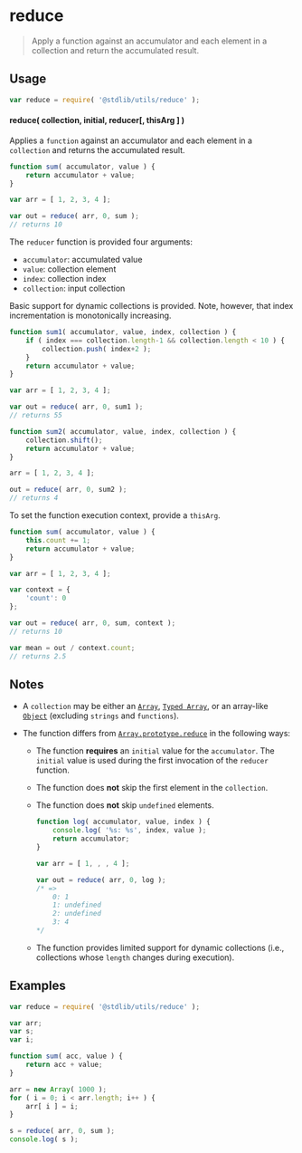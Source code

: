# reduce

> Apply a function against an accumulator and each element in a collection and return the accumulated result.


<!-- Section to include introductory text. Make sure to keep an empty line after the intro `section` element and another before the `/section` close. -->

<section class="intro">

</section>

<!-- /.intro -->

<!-- Package usage documentation. -->

<section class="usage">

## Usage

``` javascript
var reduce = require( '@stdlib/utils/reduce' );
```

#### reduce( collection, initial, reducer\[, thisArg \] )

Applies a `function` against an accumulator and each element in a `collection` and returns the accumulated result.

``` javascript
function sum( accumulator, value ) {
    return accumulator + value;
}

var arr = [ 1, 2, 3, 4 ];

var out = reduce( arr, 0, sum );
// returns 10
```

The `reducer` function is provided four arguments:

* `accumulator`: accumulated value
* `value`: collection element
* `index`: collection index
* `collection`: input collection

Basic support for dynamic collections is provided. Note, however, that index incrementation is monotonically increasing.

``` javascript
function sum1( accumulator, value, index, collection ) {
    if ( index === collection.length-1 && collection.length < 10 ) {
        collection.push( index+2 );
    }
    return accumulator + value;
}

var arr = [ 1, 2, 3, 4 ];

var out = reduce( arr, 0, sum1 );
// returns 55

function sum2( accumulator, value, index, collection ) {
    collection.shift();
    return accumulator + value;
}

arr = [ 1, 2, 3, 4 ];

out = reduce( arr, 0, sum2 );
// returns 4
```

To set the function execution context, provide a `thisArg`.

``` javascript
function sum( accumulator, value ) {
    this.count += 1;
    return accumulator + value;
}

var arr = [ 1, 2, 3, 4 ];

var context = {
    'count': 0
};

var out = reduce( arr, 0, sum, context );
// returns 10

var mean = out / context.count;
// returns 2.5
```


</section>

<!-- /.usage -->

<!-- Package usage notes. Make sure to keep an empty line after the `section` element and another before the `/section` close. -->

<section class="notes">

## Notes

* A `collection` may be either an [`Array`][mdn-array], [`Typed Array`][mdn-typed-array], or an array-like [`Object`][mdn-object] (excluding `strings` and `functions`).

* The function differs from [`Array.prototype.reduce`][mdn-array-reduce] in the following ways:

  * The function __requires__ an `initial` value for the `accumulator`. The `initial` value is used during the first invocation of the `reducer` function.

  * The function does __not__ skip the first element in the `collection`.

  * The function does __not__ skip `undefined` elements.

    <!-- eslint-disable no-sparse-arrays -->

    ``` javascript
    function log( accumulator, value, index ) {
        console.log( '%s: %s', index, value );
        return accumulator;
    }

    var arr = [ 1, , , 4 ];

    var out = reduce( arr, 0, log );
    /* =>
        0: 1
        1: undefined
        2: undefined
        3: 4
    */    
    ```

  * The function provides limited support for dynamic collections (i.e., collections whose `length` changes during execution).

</section>

<!-- /.notes -->

<!-- Package usage examples. -->

<section class="examples">

## Examples

``` javascript
var reduce = require( '@stdlib/utils/reduce' );

var arr;
var s;
var i;

function sum( acc, value ) {
    return acc + value;
}

arr = new Array( 1000 );
for ( i = 0; i < arr.length; i++ ) {
    arr[ i ] = i;
}

s = reduce( arr, 0, sum );
console.log( s );
```

</section>

<!-- /.examples -->

<!-- Section to include cited references. If references are included, add a horizontal rule *before* the section. Make sure to keep an empty line after the `section` element and another before the `/section` close. -->

<section class="references">

</section>

<!-- /.references -->

<!-- Section for all links. Make sure to keep an empty line after the `section` element and another before the `/section` close. -->

<section class="links">

[mdn-array]: https://developer.mozilla.org/en-US/docs/Web/JavaScript/Reference/Global_Objects/Array
[mdn-typed-array]: https://developer.mozilla.org/en-US/docs/Web/JavaScript/Reference/Global_Objects/TypedArray
[mdn-object]: https://developer.mozilla.org/en-US/docs/Web/JavaScript/Reference/Global_Objects/Object

[mdn-array-reduce]: https://developer.mozilla.org/en-US/docs/Web/JavaScript/Reference/Global_Objects/Array/reduce

</section>

<!-- /.links -->
